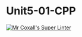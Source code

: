 # Unit5-01-CPP
[![Mr Coxall's Super Linter](https://github.com/ICS3U-Programming-CarolynWP/Unit5-01-CPP/workflows/Mr%20Coxall's%20Super%20Linter/badge.svg)](https://github.com/ICS3U-Programming-CarolynWP/Unit5-01-CPP/actions/)
